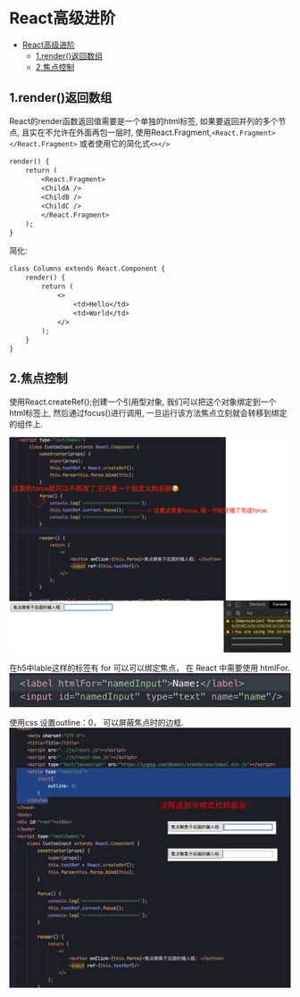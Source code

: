 # React高级进阶

<!-- TOC -->

- [React高级进阶](#react高级进阶)
  - [1.render()返回数组](#1render返回数组)
  - [2.焦点控制](#2焦点控制)

<!-- /TOC -->

## 1.render()返回数组

React的render函数返回值需要是一个单独的html标签, 如果要返回并列的多个节点, 且实在不允许在外面再包一层时, 使用React.Fragment,`<React.Fragment></React.Fragment>` 或者使用它的简化式`<></>`

    render() {
        return (
            <React.Fragment>
            <ChildA />
            <ChildB />
            <ChildC />
            </React.Fragment>
        );
    }

简化:  

    class Columns extends React.Component {
        render() {
            return (
                <>
                    <td>Hello</td>
                    <td>World</td>
                </>
            );
        }
    }

## 2.焦点控制

使用React.createRef();创建一个引用型对象, 我们可以把这个对象绑定到一个html标签上, 然后通过focus()进行调用, 一旦运行该方法焦点立刻就会转移到绑定的组件上.

![29](./picture/29.png)

在h5中lable这样的标签有 for 可以可以绑定焦点， 在 React 中需要使用 htmlFor.
![30](./picture/30.png)

使用css 设置outline：0， 可以屏蔽焦点时的边框.
![31](./picture/31.png)











